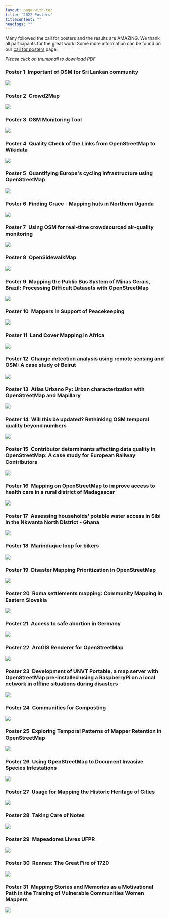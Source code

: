 ```yaml
---
layout: page-with-toc
title: "2022 Posters"
titlecontent: ""
headings: ""
---
```


<style>
  body {
    counter-reset: poster-submission;
  }
  h3::before {
    counter-increment: poster-submission;
    content: "Poster " counter(poster-submission) " ";
    font-weight: bold;
  }
</style>

Many followed the call for posters and the results are AMAZING. We thank all participants for the great work! Some more information can be found on our [call for posters](/calls/posters) page.

*Please click on thumbnail to download PDF*

<h3 id="01">Important of OSM for Sri Lankan community</h3>

[![](../img/posters/01.png)](https://files.osmfoundation.org/s/QXi968oMooipPWX)

<h3 id="02">Crowd2Map</h3>

[![](../img/posters/02.png)](https://files.osmfoundation.org/s/fykAgNwr8tJpGyT)

<h3 id="03">OSM Monitoring Tool</h3>

[![](../img/posters/03.png)](https://files.osmfoundation.org/s/LSnb3TqrH62zrHN)

<h3 id="04">Quality Check of the Links from OpenStreetMap to Wikidata</h3>

[![](../img/posters/04.png)](https://files.osmfoundation.org/s/CMPYdRKmbDxBkrn)

<h3 id="07">Quantifying Europe's cycling infrastructure using OpenStreetMap</h3>

[![](../img/posters/07.png)](https://files.osmfoundation.org/s/aDcLGHjtqP8PcJ5)

<h3 id="09">Finding Grace - Mapping huts in Northern Uganda</h3>

[![](../img/posters/09.png)](https://files.osmfoundation.org/s/xE5J45FjTrLN9if)

<h3 id="10">Using OSM for real-time crowdsourced air-quality monitoring</h3>

[![](../img/posters/10.png)](https://files.osmfoundation.org/s/TwsSq9kdEZ4EH2k)

<h3 id="11">OpenSidewalkMap</h3>

[![](../img/posters/11.png)](https://files.osmfoundation.org/s/RRk9zSzjkPxz7kM)

<h3 id="12">Mapping the Public Bus System of Minas Gerais, Brazil: Processing Difficult Datasets with OpenStreetMap</h3>

[![](../img/posters/12.png)](https://files.osmfoundation.org/s/YyBKYjKZGLTfKyK)

<h3 id="14">Mappers in Support of Peacekeeping</h3>

[![](../img/posters/14.png)](https://files.osmfoundation.org/s/qJKo5wwGjnywgys)

<h3 id="15">Land Cover Mapping in Africa</h3>

[![](../img/posters/15.png)](https://files.osmfoundation.org/s/HJkcS9atHReQTYL)

<h3 id="16">Change detection analysis using remote sensing and OSM: A case study of Beirut</h3>

[![](../img/posters/16.png)](https://files.osmfoundation.org/s/qgHCPFBW8qc4rye)

<h3 id="17">Atlas Urbano Py: Urban characterization with OpenStreetMap and Mapillary</h3>

[![](../img/posters/17.png)](https://files.osmfoundation.org/s/8tTkS5ApQ3GPFj7)

<h3 id="18">Will this be updated? Rethinking OSM temporal quality beyond numbers</h3>

[![](../img/posters/18.png)](https://files.osmfoundation.org/s/wZ3sm9MHjNpMr33)

<h3 id="19">Contributor determinants affecting data quality in OpenStreetMap: A case study for European Railway Contributors</h3>

[![](../img/posters/19.png)](https://files.osmfoundation.org/s/tx6AgC8TNTydDLA)

<h3 id="20">Mapping on OpenStreetMap to improve access to health care in a rural district of Madagascar</h3>

[![](../img/posters/20.png)](https://files.osmfoundation.org/s/kiZ6Q66cC574w6a)

<h3 id="22">Assessing households’ potable water access in Sibi in the Nkwanta North District - Ghana</h3>

[![](../img/posters/22.png)](https://files.osmfoundation.org/s/36fDHTFmWs82yNJ)

<h3 id="23">Marinduque loop for bikers</h3>

[![](../img/posters/23.png)](https://files.osmfoundation.org/s/ZngSfLFdBSiYQER)

<h3 id="24">Disaster Mapping Prioritization in OpenStreetMap</h3>

[![](../img/posters/24.png)](https://files.osmfoundation.org/s/eB7osW7aSTbNHAC)

<h3 id="25">Roma settlements mapping: Community Mapping in Eastern Slovakia</h3>

[![](../img/posters/25.png)](https://files.osmfoundation.org/s/iQpLxK4d6EADDYA)

<h3 id="26">Access to safe abortion in Germany</h3>

[![](../img/posters/26.png)](https://files.osmfoundation.org/s/MfweMaQyzaZiQ4p)

<h3 id="27">ArcGIS Renderer for OpenStreetMap</h3>

[![](../img/posters/27.png)](https://files.osmfoundation.org/s/xDdDz3rpQX2C7FJ)

<h3 id="28">Development of UNVT Portable, a map server with OpenStreetMap pre-installed using a RaspberryPi on a local network in offline situations during disasters</h3>

[![](../img/posters/28.png)](https://files.osmfoundation.org/s/JBQyGxzFXYZoxKQ)

<h3 id="29">Communities for Composting</h3>

[![](../img/posters/29.png)](https://files.osmfoundation.org/s/NQtZpQgzfEa6ZPt)

<h3 id="30">Exploring Temporal Patterns of Mapper Retention in OpenStreetMap</h3>

[![](../img/posters/30.png)](https://files.osmfoundation.org/s/Xp764cemTtfiPbk)

<h3 id="31">Using OpenStreetMap to Document Invasive Species Infestations</h3>

[![](../img/posters/31.png)](https://files.osmfoundation.org/s/gBK86MGXa35waZp)

<h3 id="32">Usage for Mapping the Historic Heritage of Cities</h3>

[![](../img/posters/32.png)](https://files.osmfoundation.org/s/nGzYbndrJ9W6meG)

<h3 id="33">Taking Care of Notes</h3>

[![](../img/posters/33.png)](https://files.osmfoundation.org/s/cgiyMMB5qcmFwRT)

<h3 id="34">Mapeadores Livres UFPR</h3>

[![](../img/posters/34.png)](https://files.osmfoundation.org/s/QY9wnPjTcxsrXzB)

<h3 id="35">Rennes: The Great Fire of 1720</h3>

[![](../img/posters/35.png)](https://files.osmfoundation.org/s/Ra2JHAJED7m96az)

<h3 id="36">Mapping Stories and Memories as a Motivational Path in the Training of Vulnerable Communities Women Mappers</h3>

[![](../img/posters/36.png)](https://files.osmfoundation.org/s/P9qNZpXAW5LMBCJ)
